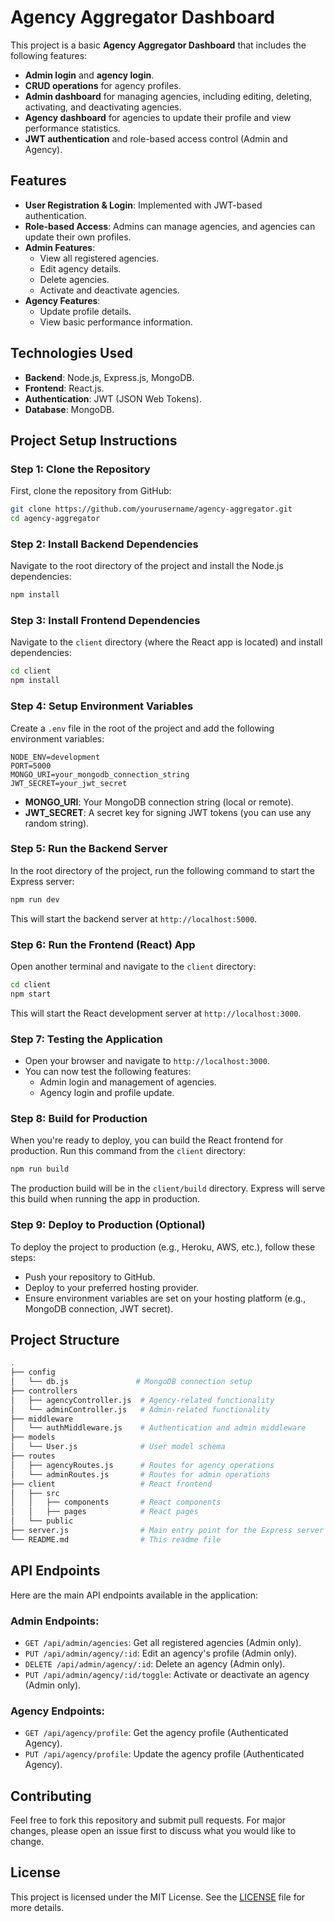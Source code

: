
# Agency Aggregator Dashboard

This project is a basic **Agency Aggregator Dashboard** that includes the following features:
- **Admin login** and **agency login**.
- **CRUD operations** for agency profiles.
- **Admin dashboard** for managing agencies, including editing, deleting, activating, and deactivating agencies.
- **Agency dashboard** for agencies to update their profile and view performance statistics.
- **JWT authentication** and role-based access control (Admin and Agency).

## Features
- **User Registration & Login**: Implemented with JWT-based authentication.
- **Role-based Access**: Admins can manage agencies, and agencies can update their own profiles.
- **Admin Features**:
  - View all registered agencies.
  - Edit agency details.
  - Delete agencies.
  - Activate and deactivate agencies.
- **Agency Features**:
  - Update profile details.
  - View basic performance information.

## Technologies Used
- **Backend**: Node.js, Express.js, MongoDB.
- **Frontend**: React.js.
- **Authentication**: JWT (JSON Web Tokens).
- **Database**: MongoDB.

## Project Setup Instructions

### Step 1: Clone the Repository

First, clone the repository from GitHub:

```bash
git clone https://github.com/yourusername/agency-aggregator.git
cd agency-aggregator
```

### Step 2: Install Backend Dependencies

Navigate to the root directory of the project and install the Node.js dependencies:

```bash
npm install
```

### Step 3: Install Frontend Dependencies

Navigate to the `client` directory (where the React app is located) and install dependencies:

```bash
cd client
npm install
```

### Step 4: Setup Environment Variables

Create a `.env` file in the root of the project and add the following environment variables:

```
NODE_ENV=development
PORT=5000
MONGO_URI=your_mongodb_connection_string
JWT_SECRET=your_jwt_secret
```

- **MONGO_URI**: Your MongoDB connection string (local or remote).
- **JWT_SECRET**: A secret key for signing JWT tokens (you can use any random string).

### Step 5: Run the Backend Server

In the root directory of the project, run the following command to start the Express server:

```bash
npm run dev
```

This will start the backend server at `http://localhost:5000`.

### Step 6: Run the Frontend (React) App

Open another terminal and navigate to the `client` directory:

```bash
cd client
npm start
```

This will start the React development server at `http://localhost:3000`.

### Step 7: Testing the Application

- Open your browser and navigate to `http://localhost:3000`.
- You can now test the following features:
  - Admin login and management of agencies.
  - Agency login and profile update.

### Step 8: Build for Production

When you're ready to deploy, you can build the React frontend for production. Run this command from the `client` directory:

```bash
npm run build
```

The production build will be in the `client/build` directory. Express will serve this build when running the app in production.

### Step 9: Deploy to Production (Optional)

To deploy the project to production (e.g., Heroku, AWS, etc.), follow these steps:
- Push your repository to GitHub.
- Deploy to your preferred hosting provider.
- Ensure environment variables are set on your hosting platform (e.g., MongoDB connection, JWT secret).

## Project Structure

```bash
.
├── config
│   └── db.js               # MongoDB connection setup
├── controllers
│   ├── agencyController.js  # Agency-related functionality
│   └── adminController.js   # Admin-related functionality
├── middleware
│   └── authMiddleware.js    # Authentication and admin middleware
├── models
│   └── User.js              # User model schema
├── routes
│   ├── agencyRoutes.js      # Routes for agency operations
│   └── adminRoutes.js       # Routes for admin operations
├── client                   # React frontend
│   ├── src
│   │   ├── components       # React components
│   │   ├── pages            # React pages
│   └── public
├── server.js                # Main entry point for the Express server
└── README.md                # This readme file
```

## API Endpoints

Here are the main API endpoints available in the application:

### Admin Endpoints:
- `GET /api/admin/agencies`: Get all registered agencies (Admin only).
- `PUT /api/admin/agency/:id`: Edit an agency's profile (Admin only).
- `DELETE /api/admin/agency/:id`: Delete an agency (Admin only).
- `PUT /api/admin/agency/:id/toggle`: Activate or deactivate an agency (Admin only).

### Agency Endpoints:
- `GET /api/agency/profile`: Get the agency profile (Authenticated Agency).
- `PUT /api/agency/profile`: Update the agency profile (Authenticated Agency).

## Contributing

Feel free to fork this repository and submit pull requests. For major changes, please open an issue first to discuss what you would like to change.

## License

This project is licensed under the MIT License. See the [LICENSE](LICENSE) file for more details.
